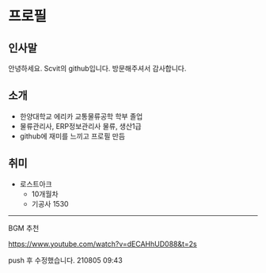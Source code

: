 # 프로필

## 인사말



안녕하세요. Scvit의 github입니다. 방문해주셔서 감사합니다.



## 소개

* 한양대학교 에리카 교통물류공학 학부 졸업
* 물류관리사, ERP정보관리사 물류, 생산1급
* github에 재미를 느끼고 프로필 만듬



## 취미

* 로스트아크
  * 10개월차
  * 기공사 1530



***

BGM 추천 

https://www.youtube.com/watch?v=dECAHhUD088&t=2s







push 후 수정했습니다. 210805 09:43



